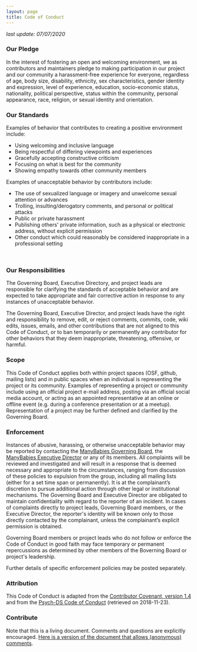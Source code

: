 ```yaml
---
layout: page
title: Code of Conduct
---
```

<!--
Obs.
- from google docs living document
- last update: 07/07/2020 ("stamp add to the page")

-->

*last update: 07/07/2020*

### Our Pledge
In the interest of fostering an open and welcoming environment, we as contributors and maintainers pledge to making participation in our project and our community a harassment-free experience for everyone, regardless of age, body size, disability, ethnicity, sex characteristics, gender identity and expression, level of experience, education, socio-economic status, nationality, political perspective, status within the community, personal appearance, race, religion, or sexual identity and orientation.

### Our Standards
Examples of behavior that contributes to creating a positive environment include:

* Using welcoming and inclusive language
* Being respectful of differing viewpoints and experiences
* Gracefully accepting constructive criticism
* Focusing on what is best for the community
* Showing empathy towards other community members

Examples of unacceptable behavior by contributors include:

* The use of sexualized language or imagery and unwelcome sexual attention or advances
* Trolling, insulting/derogatory comments, and personal or political attacks
* Public or private harassment
* Publishing others' private information, such as a physical or electronic address, without explicit permission
* Other conduct which could reasonably be considered inappropriate in a professional setting
<br>

### Our Responsibilities
The Governing Board, Executive Directory, and project leads are responsible for clarifying the standards of acceptable behavior and are expected to take appropriate and fair corrective action in response to any instances of unacceptable behavior.

The Governing Board, Executive Director, and project leads have the right and responsibility to remove, edit, or reject comments, commits, code, wiki edits, issues, emails, and other contributions that are not aligned to this Code of Conduct, or to ban temporarily or permanently any contributor for other behaviors that they deem inappropriate, threatening, offensive, or harmful.

### Scope
This Code of Conduct applies both within project spaces (OSF, github, mailing lists) and in public spaces when an individual is representing the project or its community. Examples of representing a project or community include using an official project e-mail address, posting via an official social media account, or acting as an appointed representative at an online or offline event (e.g. during a conference presentation or at a meetup). Representation of a project may be further defined and clarified by the Governing Board.

### Enforcement
Instances of abusive, harassing, or otherwise unacceptable behavior may be reported by contacting the [ManyBabies Governing Board](mailto:manybabies-gb@mailman.stanford.edu), the [ManyBabies Executive Director](mailto:manybabies.director@gmail.com) or any of its members. All complaints will be reviewed and investigated and will result in a response that is deemed necessary and appropriate to the circumstances, ranging from discussion of these policies to expulsion from the group, including all mailing lists (either for a set time span or permanently). It is at the complainant’s discretion to pursue additional action through other legal or institutional mechanisms. The Governing Board and Executive Director are obligated to maintain confidentiality with regard to the reporter of an incident. In cases of complaints directly to project leads, Governing Board members, or the Executive Director, the reporter's identity will be known only to those directly contacted by the complainant, unless the complainant’s explicit permission is obtained.

Governing Board members or project leads who do not follow or enforce the Code of Conduct in good faith may face temporary or permanent repercussions as determined by other members of the Boverning Board or project's leadership.

Further details of specific enforcement policies may be posted separately.

### Attribution
This Code of Conduct is adapted from the [Contributor Covenant, version 1.4](https://www.contributor-covenant.org/version/1/4/code-of-conduct.html) and from the [Psych-DS Code of Conduct](https://github.com/psych-ds/psych-DS/blob/master/CODE_OF_CONDUCT.md) (retrieved on 2018-11-23).

### Contribute
Note that this is a living document. Comments and questions are explicitly encouraged. [Here is a version of the document that allows (anonymous) comments](https://docs.google.com/document/d/1UYSevbWnBQwd_eaBe1oKkOBX-8sMsBfiPz2kwNp7Ttc/edit).
